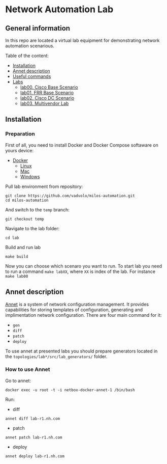 # Network Automation Lab

## General information

In this repo are located a virtual lab equipment for demonstrating network automation scenarious.

Table of the content:
- [Installation](#installation)
- [Annet description](#annet-description)
- [Useful commands](#useful-commands)
- [Labs](#labs)
  - [lab00. Cisco Base Scenario](./topologies/lab00_cisco_basic_scenario)
  - [lab01. FRR Base Scenario](./topologies/lab01_frr-only-test)
  - [lab02. Cisco DC Scenario](./topologies/lab02_dc_cisco)
  - [lab03. Multivendor Lab](./topologies/lab03_multivendor)

## Installation

### Preparation

First of all, you need to install Docker and Docker Compose softaware on yours device:

- [Docker](https://docs.docker.com/engine/install/)
  - [Linux](https://docs.docker.com/desktop/install/linux/)
  - [Mac](https://docs.docker.com/desktop/install/mac-install/)
  - [Windows](https://docs.docker.com/desktop/install/windows-install/)

Pull lab environment from repository:

```
git clone https://github.com/vadvolo/milos-automation.git
cd milos-automation
```

And switch to the `temp` branch:

```
git checkout temp
```

Navigate to the lab folder:

```
cd lab
```

Build and run lab

```
make build
```

Now you can choose which scenaro you want to run. To start lab you need to run a command `make labXX`, where `XX` is index of the lab. For instance `make lab00`

## Annet description

[Annet](https://annetutil.github.io/annet/main/index.html) is a system of network configuration management. It provides capabilities for storing templates of configuration, generating and implimentation network configuration. There are four main command for it:
- `gen`
- `diff`
- `patch`
- `deploy`

To use annet at presented labs you should prepare generators located in the `topologies/lab*/src/lab_generators/` folder.

### How to use Annet

Go to annet:

```
docker exec -u root -t -i netbox-docker-annet-1 /bin/bash
```

Run:

- diff

```
annet diff lab-r1.nh.com
```

- patch

```
annet patch lab-r1.nh.com
```

- deploy

```
annet deploy lab-r1.nh.com
```
